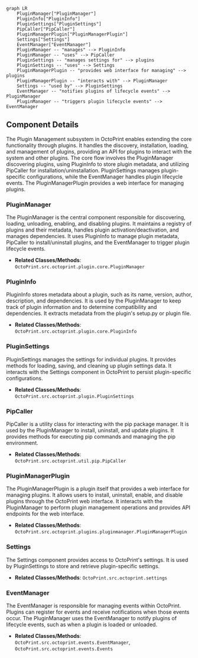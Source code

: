 ```mermaid
graph LR
    PluginManager["PluginManager"]
    PluginInfo["PluginInfo"]
    PluginSettings["PluginSettings"]
    PipCaller["PipCaller"]
    PluginManagerPlugin["PluginManagerPlugin"]
    Settings["Settings"]
    EventManager["EventManager"]
    PluginManager -- "manages" --> PluginInfo
    PluginManager -- "uses" --> PipCaller
    PluginSettings -- "manages settings for" --> plugins
    PluginSettings -- "uses" --> Settings
    PluginManagerPlugin -- "provides web interface for managing" --> plugins
    PluginManagerPlugin -- "interacts with" --> PluginManager
    Settings -- "used by" --> PluginSettings
    EventManager -- "notifies plugins of lifecycle events" --> PluginManager
    PluginManager -- "triggers plugin lifecycle events" --> EventManager
```

## Component Details

The Plugin Management subsystem in OctoPrint enables extending the core functionality through plugins. It handles the discovery, installation, loading, and management of plugins, providing an API for plugins to interact with the system and other plugins. The core flow involves the PluginManager discovering plugins, using PluginInfo to store plugin metadata, and utilizing PipCaller for installation/uninstallation. PluginSettings manages plugin-specific configurations, while the EventManager handles plugin lifecycle events. The PluginManagerPlugin provides a web interface for managing plugins.

### PluginManager
The PluginManager is the central component responsible for discovering, loading, unloading, enabling, and disabling plugins. It maintains a registry of plugins and their metadata, handles plugin activation/deactivation, and manages dependencies. It uses PluginInfo to manage plugin metadata, PipCaller to install/uninstall plugins, and the EventManager to trigger plugin lifecycle events.
- **Related Classes/Methods**: `OctoPrint.src.octoprint.plugin.core.PluginManager`

### PluginInfo
PluginInfo stores metadata about a plugin, such as its name, version, author, description, and dependencies. It is used by the PluginManager to keep track of plugin information and to determine compatibility and dependencies. It extracts metadata from the plugin's setup.py or plugin file.
- **Related Classes/Methods**: `OctoPrint.src.octoprint.plugin.core.PluginInfo`

### PluginSettings
PluginSettings manages the settings for individual plugins. It provides methods for loading, saving, and cleaning up plugin settings data. It interacts with the Settings component in OctoPrint to persist plugin-specific configurations.
- **Related Classes/Methods**: `OctoPrint.src.octoprint.plugin.PluginSettings`

### PipCaller
PipCaller is a utility class for interacting with the pip package manager. It is used by the PluginManager to install, uninstall, and update plugins. It provides methods for executing pip commands and managing the pip environment.
- **Related Classes/Methods**: `OctoPrint.src.octoprint.util.pip.PipCaller`

### PluginManagerPlugin
The PluginManagerPlugin is a plugin itself that provides a web interface for managing plugins. It allows users to install, uninstall, enable, and disable plugins through the OctoPrint web interface. It interacts with the PluginManager to perform plugin management operations and provides API endpoints for the web interface.
- **Related Classes/Methods**: `OctoPrint.src.octoprint.plugins.pluginmanager.PluginManagerPlugin`

### Settings
The Settings component provides access to OctoPrint's settings. It is used by PluginSettings to store and retrieve plugin-specific settings.
- **Related Classes/Methods**: `OctoPrint.src.octoprint.settings`

### EventManager
The EventManager is responsible for managing events within OctoPrint. Plugins can register for events and receive notifications when those events occur. The PluginManager uses the EventManager to notify plugins of lifecycle events, such as when a plugin is loaded or unloaded.
- **Related Classes/Methods**: `OctoPrint.src.octoprint.events.EventManager`, `OctoPrint.src.octoprint.events.Events`
